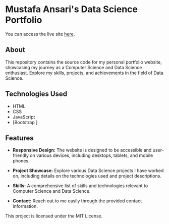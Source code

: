 # Mustafa Ansari's Data Science Portfolio

You can access the live site [here](https://mustafaansari.rf.gd/).

## About

This repository contains the source code for my personal portfolio website, showcasing my journey as a Computer Science and Data Science enthusiast. Explore my skills, projects, and achievements in the field of Data Science.

## Technologies Used

- HTML
- CSS
- JavaScript
- [Bootstrap ]

## Features

- **Responsive Design:** The website is designed to be accessible and user-friendly on various devices, including desktops, tablets, and mobile phones.

- **Project Showcase:** Explore various Data Science projects I have worked on, including details on the technologies used and project descriptions.

- **Skills:** A comprehensive list of skills and technologies relevant to Computer Science and Data Science.

- **Contact:** Reach out to me easily through the provided contact information.

This project is licensed under the MIT License.
